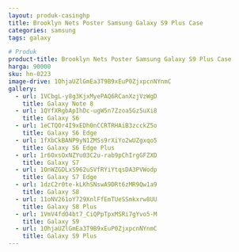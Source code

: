 ```yaml
---
layout: produk-casinghp
title: Brooklyn Nets Poster Samsung Galaxy S9 Plus Case
categories: samsung
tags: galaxy

# Produk
product-title: Brooklyn Nets Poster Samsung Galaxy S9 Plus Case
harga: 90000
sku: hn-0223
image-drive: 1OhjaUZlGmEa3T9B9xEuP0ZjxpcnNYnmC
gallery:
  - url: 1VCbgL-y8g3KjxMyePAQ6RCanXzjVzWgD
    title: Galaxy Note 8
  - url: 1QYfXRgbApIhDc-ugW5n7Zzoa5Gz5uXi8
    title: Galaxy S6
  - url: 1eCTQOr4I9xEDh0nCCRTRHAiB3zcckZ5o
    title: Galaxy S6 Edge
  - url: 1fXbCkBANP9yN1ZMSs9rXiYo2wUZgxqo5
    title: Galaxy S6 Edge Plus
  - url: 1r6OxsOxNZYu03C2u-rab9pChIrgGFZXD
    title: Galaxy S7
  - url: 1OnWZGDLxS962uSVfRYiYtqsDA3PVWodp
    title: Galaxy S7 Edge
  - url: 1dzC2r0te-kLKhSNswA9DRt6zMR9Qw1a9
    title: Galaxy S8
  - url: 11oNV261oY729XnlFfEmTUeSSmkxrw8UU
    title: Galaxy S8 Plus
  - url: 1VmV4fdO4bt7_CiQPpTpxMSRi7gYvo5-M
    title: Galaxy S9
  - url: 1OhjaUZlGmEa3T9B9xEuP0ZjxpcnNYnmC
    title: Galaxy S9 Plus
---
```

